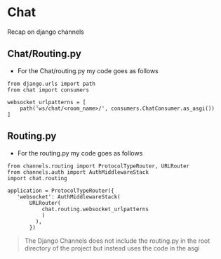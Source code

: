 # Chat
Recap on django channels

## Chat/Routing.py
 - For the Chat/routing.py my code goes as follows
 
 ```
 from django.urls import path
 from chat import consumers

 websocket_urlpatterns = [
     path('ws/chat/<room_name>/', consumers.ChatConsumer.as_asgi())
 ]

 ```
## Routing.py
 - For the routing.py my code goes as follows 
    
 ```
 from channels.routing import ProtocolTypeRouter, URLRouter
 from channels.auth import AuthMiddlewareStack
 import chat.routing

 application = ProtocolTypeRouter({
    'websocket': AuthMiddlewareStack(
        URLRouter(
            chat.routing.websocket_urlpatterns
            )
          ),
        })
 ```
    
> The Django Channels does not include the routing.py in the root directory of the project but instead uses the code in the asgi

